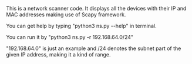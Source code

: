 This is a network scanner code. It displays all the devices with their IP and MAC addresses making use of Scapy framework.

You can get help by typing "python3 ns.py --help" in terminal.

You can run it by "python3 ns.py -r 192.168.64.0/24"

"192.168.64.0" is just an example and /24 denotes the subnet part of the given IP address, making it a kind of range.
